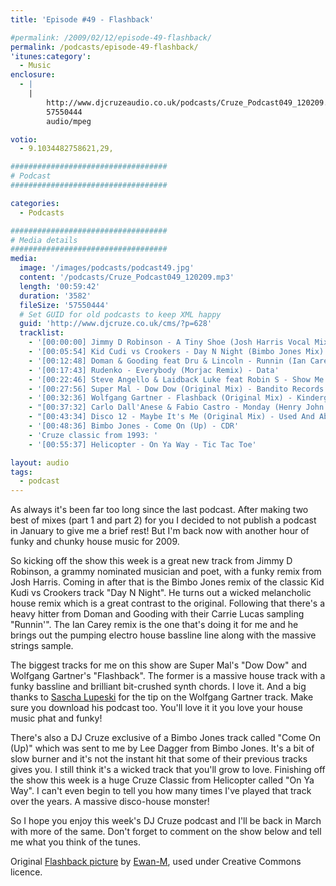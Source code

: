 ```yaml
---
title: 'Episode #49 - Flashback'

#permalink: /2009/02/12/episode-49-flashback/
permalink: /podcasts/episode-49-flashback/
'itunes:category':
  - Music
enclosure:
  - |
    |
        http://www.djcruzeaudio.co.uk/podcasts/Cruze_Podcast049_120209.mp3
        57550444
        audio/mpeg

votio:
  - 9.1034482758621,29,

###################################
# Podcast
###################################

categories:
  - Podcasts

###################################
# Media details
###################################
media:
  image: '/images/podcasts/podcast49.jpg'
  content: '/podcasts/Cruze_Podcast049_120209.mp3'
  length: '00:59:42'
  duration: '3582'
  fileSize: '57550444'
  # Set GUID for old podcasts to keep XML happy
  guid: 'http://www.djcruze.co.uk/cms/?p=628'
  tracklist:
    - '[00:00:00] Jimmy D Robinson - A Tiny Shoe (Josh Harris Vocal Mix) - J Music Group'
    - '[00:05:54] Kid Cudi vs Crookers - Day N Night (Bimbo Jones Mix) - Fools Gold'
    - '[00:12:48] Doman & Gooding feat Dru & Lincoln - Runnin (Ian Carey Remix) - Positiva'
    - '[00:17:43] Rudenko - Everybody (Morjac Remix) - Data'
    - '[00:22:46] Steve Angello & Laidback Luke feat Robin S - Show Me Love (AC Slater Vocal Mix) - Data'
    - '[00:27:56] Super Mal - Dow Dow (Original Mix) - Bandito Records'
    - '[00:32:36] Wolfgang Gartner - Flashback (Original Mix) - Kindergarten'
    - "[00:37:32] Carlo Dall'Anese & Fabio Castro - Monday (Henry John Morgan Remix) - Oxyd"
    - "[00:43:34] Disco 12 - Maybe It's Me (Original Mix) - Used And Abused"
    - '[00:48:36] Bimbo Jones - Come On (Up) - CDR'
    - 'Cruze classic from 1993: '
    - '[00:55:37] Helicopter - On Ya Way - Tic Tac Toe'

layout: audio
tags:
  - podcast
---
```


As always it's been far too long since the last podcast. After making two best of mixes (part 1 and part 2) for you I decided to not publish a podcast in January to give me a brief rest! But I'm back now with another hour of funky and chunky house music for 2009.

So kicking off the show this week is a great new track from Jimmy D Robinson, a grammy nominated musician and poet, with a funky remix from Josh Harris. Coming in after that is the Bimbo Jones remix of the classic Kid Kudi vs Crookers track "Day N Night". He turns out a wicked melancholic house remix which is a great contrast to the original. Following that there's a heavy hitter from Doman and Gooding with their Carrie Lucas sampling "Runnin'". The Ian Carey remix is the one that's doing it for me and he brings out the pumping electro house bassline line along with the massive strings sample.

The biggest tracks for me on this show are Super Mal's "Dow Dow" and Wolfgang Gartner's "Flashback". The former is a massive house track with a funky bassline and brilliant bit-crushed synth chords. I love it. And a big thanks to [Sascha Lupeski][2] for the tip on the Wolfgang Gartner track. Make sure you download his podcast too. You'll love it it you love your house music phat and funky!

There's also a DJ Cruze exclusive of a Bimbo Jones track called "Come On (Up)" which was sent to me by Lee Dagger from Bimbo Jones. It's a bit of slow burner and it's not the instant hit that some of their previous tracks gives you. I still think it's a wicked track that you'll grow to love. Finishing off the show this week is a huge Cruze Classic from Helicopter called "On Ya Way". I can't even begin to tell you how many times I've played that track over the years. A massive disco-house monster!

So I hope you enjoy this week's DJ Cruze podcast and I'll be back in March with more of the same. Don't forget to comment on the show below and tell me what you think of the tunes.

Original [Flashback picture][5] by [Ewan-M][6], used under Creative Commons licence.

[1]: http://www.djcruze.co.uk/cms/wp-content/uploads/2009/02/podcast49.jpg
[2]: http://www.saschalupeski.com/
[3]: http://www.djcruze.co.uk/cms/wp-content/DownloadButton.gif
[4]: http://www.djcruzeaudio.co.uk/podcasts/Cruze_Podcast049_120209.mp3
[5]: http://www.flickr.com/photos/55935853@N00/2432815403/
[6]: http://www.flickr.com/photos/55935853@N00/
